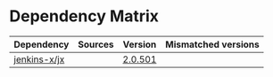 # Dependency Matrix

Dependency | Sources | Version | Mismatched versions
---------- | ------- | ------- | -------------------
[jenkins-x/jx](https://github.com/jenkins-x/jx.git) |  | [2.0.501](https://github.com/jenkins-x/jx/releases/tag/v2.0.501) | 
